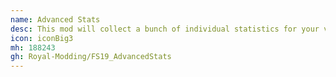 ```yaml
---
name: Advanced Stats
desc: This mod will collect a bunch of individual statistics for your vehicles and tools.
icon: iconBig3
mh: 188243
gh: Royal-Modding/FS19_AdvancedStats
---
```

